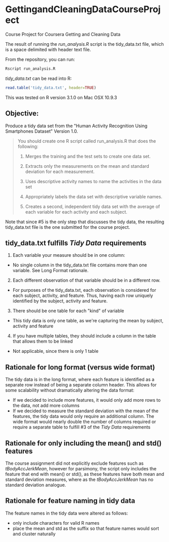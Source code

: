 # GettingandCleaningDataCourseProject

Course Project for Coursera Getting and Cleaning Data

The result of running the *run_analysis.R* script is the tidy_data.txt file, which
is a space delimited with header text file.

From the repository, you can run:
```bash
Rscript run_analysis.R
```

*tidy_data.txt* can be read into R:
```R
read.table('tidy_data.txt', header=TRUE)
```

This was tested on R version 3.1.0 on Mac OSX 10.9.3

## Objective:
Produce a tidy data set from the "Human Activity Recognition Using Smartphones Dataset"
Version 1.0.

> You should create one R script called run_analysis.R that does the following:
>
> 1. Merges the training and the test sets to create one data set.
>
> 2. Extracts only the measurements on the mean and standard deviation for each measurement. 
>
> 3. Uses descriptive activity names to name the activities in the data set
>
> 4. Appropriately labels the data set with descriptive variable names. 
>
> 5. Creates a second, independent tidy data set with the average of each variable for each activity and each subject. 

Note that since #5 is the only step that discusses the tidy data, the resulting tidy_data.txt
file is the one submitted for the course project.

## tidy_data.txt fulfills *Tidy Data* requirements

1. Each variable your measure should be in one column:
  * No single column in the tidy_data.txt file contains more than one variable.  See Long Format rationale.
2. Each different observation of that variable should be in a different row.
  * For purposes of the tidy_data.txt, each observation is considered for each subject, activity, and feature.
    Thus, having each row uniquely identified by the subject, activity and feature.
3. There should be one table for each "kind" of variable
  * This tidy data is only one table, as we're capturing the mean by subject, activity and feature
4. If you have multiple tables, they should include a column in the table that allows them to be linked
  * Not applicable, since there is only 1 table

## Rationale for long format (versus wide format)

The tidy data is in the long format, where each feature is identified as a separate row instead of being a
separate column header.  This allows for some scalability without dramatically altering the data format:

* If we decided to include more features, it would only add more rows to the data, not add more columns
* If we decided to measure the standard deviation with the mean of the features, the tidy data
  would only require an additional column.  The wide format would nearly double the number of columns
  required or require a separate table to fulfill #3 of the *Tidy Data* requirements

## Rationale for only including the mean() and std() features

The course assignment did not explicitly exclude features such as *tBodyAccJerkMean*, however
for parsimony, the script only includes the feature that end with mean() or std(), as these features
have both mean and standard deviation measures, where as the *tBodyAccJerkMean* has no standard deviation
analogue.

## Rationale for feature naming in tidy data

The feature names in the tidy data were altered as follows:

* only include characters for valid R names
* place the mean and std as the suffix so that feature names would sort and cluster naturally
